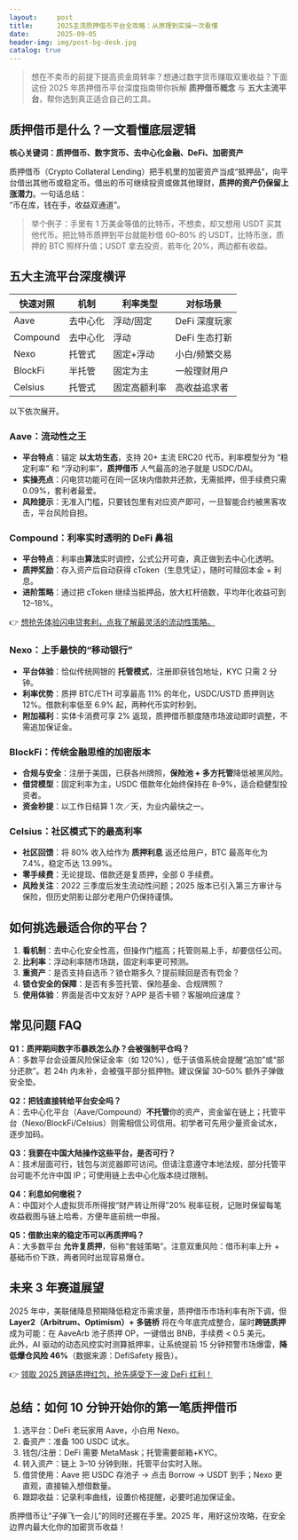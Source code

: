 ```yaml
---
layout:     post
title:      2025主流质押借币平台全攻略：从原理到实操一次看懂
date:       2025-09-05
header-img: img/post-bg-desk.jpg
catalog: true
---
```


> 想在不卖币的前提下提高资金周转率？想通过数字货币赚取双重收益？下面这份 2025 年质押借币平台深度指南带你拆解 **质押借币概念** 与 **五大主流平台**，帮你选到真正适合自己的工具。

## 质押借币是什么？一文看懂底层逻辑
**核心关键词：质押借币、数字货币、去中心化金融、DeFi、加密资产**

质押借币（Crypto Collateral Lending）把手机里的加密资产当成“抵押品”，向平台借出其他币或稳定币。借出的币可继续投资或做其他理财，**质押的资产仍保留上涨潜力**。一句话总结：  
“币在库，钱在手，收益双通道”。

> 举个例子：手里有 1 万美金等值的比特币，不想卖，却又想用 USDT 买其他代币。把比特币质押到平台就能秒借 60–80% 的 USDT，比特币涨，质押的 BTC 照样升值；USDT 拿去投资，若年化 20%，两边都有收益。

## 五大主流平台深度横评

| 快速对照 | 机制 | 利率类型 | 对标场景 |
|---------|------|---------|---------|
| Aave | 去中心化 | 浮动/固定 | DeFi 深度玩家 |
| Compound | 去中心化 | 浮动 | DeFi 生态打新 |
| Nexo | 托管式 | 固定+浮动 | 小白/频繁交易 |
| BlockFi | 半托管 | 固定为主 | 一般理财用户 |
| Celsius | 托管式 | 固定高额利率 | 高收益追求者 |

以下依次展开。

### Aave：流动性之王
- **平台特点**：锚定 **以太坊生态**，支持 20+ 主流 ERC20 代币。利率模型分为 “稳定利率” 和 “浮动利率”，**质押借币** 人气最高的池子就是 USDC/DAI。  
- **实操亮点**：闪电贷功能可在同一区块内借款并还款，无需抵押，但手续费只需 0.09%，套利者最爱。  
- **风险提示**：无准入门槛，只要钱包里有对应资产即可，一旦智能合约被黑客攻击，平台风险自担。

### Compound：利率实时透明的 DeFi 鼻祖
- **平台特点**：利率由**算法**实时调控，公式公开可查，真正做到去中心化透明。  
- **质押奖励**：存入资产后自动获得 cToken（生息凭证），随时可赎回本金 + 利息。  
- **进阶策略**：通过把 cToken 继续当抵押品，放大杠杆倍数，平均年化收益可到 12–18%。

👉 [想抢先体验闪电贷套利，点我了解最灵活的流动性策略。](https://okxdog.com/)

### Nexo：上手最快的“移动银行”
- **平台体验**：恰似传统网银的 **托管模式**，注册即获钱包地址，KYC 只需 2 分钟。  
- **利率优势**：质押 BTC/ETH 可享最高 11% 的年化，USDC/USTD 质押则达 12%。借款利率低至 6.9% 起，两种代币实时秒到。  
- **附加福利**：实体卡消费可享 2% 返现，质押借币额度随市场波动即时调整，不需追加保证金。

### BlockFi：传统金融思维的加密版本
- **合规与安全**：注册于美国，已获各州牌照，**保险池 + 多方托管**降低被黑风险。  
- **借贷模型**：固定利率为主，USDC 借款年化始终保持在 8–9%，适合稳健型投资者。  
- **资金秒提**：以工作日结算 1 次／天，为业内最快之一。

### Celsius：社区模式下的最高利率
- **社区回馈**：将 80% 收入给作为 **质押利息** 返还给用户，BTC 最高年化为 7.4%，稳定币达 13.99%。  
- **零手续费**：无论提现、借款还是复质押，全部 0 手续费。  
- **风险关注**：2022 三季度后发生流动性问题；2025 版本已引入第三方审计与保险，但历史阴影让部分老用户仍保持谨慎。

## 如何挑选最适合你的平台？
1. **看机制**：去中心化安全性高，但操作门槛高；托管则易上手，却要信任公司。  
2. **比利率**：浮动利率随市场跳，固定利率更可预测。  
3. **重资产**：是否支持自选币？锁仓期多久？提前赎回是否有罚金？  
4. **锁仓安全的保障**：是否有多签托管、保险基金、合规牌照？  
5. **使用体验**：界面是否中文友好？APP 是否卡顿？客服响应速度？

## 常见问题 FAQ

**Q1：质押期间数字币暴跌怎么办？会被强制平仓吗？**  
A：多数平台会设置风险保证金率（如 120%），低于该值系统会提醒“追加”或“部分还款”。若 24h 内未补，会被强平部分抵押物。建议保留 30–50% 额外子弹做安全垫。

**Q2：把钱直接转给平台安全吗？**  
A：去中心化平台（Aave/Compound）**不托管**你的资产，资金留在链上；托管平台（Nexo/BlockFi/Celsius）则需相信公司信用。初学者可先用少量资金试水，逐步加码。

**Q3：我要在中国大陆操作这些平台，是否可行？**  
A：技术层面可行，钱包与浏览器即可访问。但请注意遵守本地法规，部分托管平台可能不允许中国 IP；可使用链上去中心化版本绕过限制。

**Q4：利息如何缴税？**  
A：中国对个人虚拟货币所得按“财产转让所得”20% 税率征税，记账时保留每笔收益截图与链上哈希，方便年底前统一申报。

**Q5：借款出来的稳定币可以再质押吗？**  
A：大多数平台 **允许复质押**，俗称“套娃策略”。注意双重风险：借币利率上升 + 基础币价下跌，两者同时出现容易爆仓。

## 未来 3 年赛道展望
2025 年中，美联储降息预期降低稳定币需求量，质押借币市场利率有所下调，但 **Layer2（Arbitrum、Optimism）+ 多链桥** 将在今年底完成整合，届时**跨链质押**成为可能：在 AaveArb 池子质押 OP，一键借出 BNB，手续费 < 0.5 美元。  
此外，AI 驱动的动态风控实时测算抵押率，让系统提前 15 分钟预警市场爆雷，**降低爆仓风险 46%**（数据来源：DefiSafety 报告）。

👉 [领取 2025 跨链质押红包，抢先感受下一波 DeFi 红利！](https://okxdog.com/)

## 总结：如何 10 分钟开始你的第一笔质押借币
1. 选平台：DeFi 老玩家用 Aave，小白用 Nexo。  
2. 备资产：准备 100 USDC 试水。  
3. 钱包/注册：DeFi 需要 MetaMask；托管需要邮箱+KYC。  
4. 转入资产：链上 3–10 分钟到账，托管平台实时入账。  
5. 借贷使用：Aave 把 USDC 存池子 → 点击 Borrow → USDT 到手；Nexo 更直观，直接输入想借数量。  
6. 跟踪收益：记录利率曲线，设置价格提醒，必要时追加保证金。

质押借币让“子弹飞一会儿”的同时还握在手里。2025 年，用好这份攻略，在安全边界内最大化你的加密货币收益！